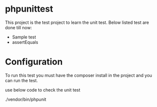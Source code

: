 # phpunittest

This project is the test project to learn the unit test. Below listed test are done till now:

- Sample test
- assertEquals


# Configuration

To run this test you must have the composer install in the project and you can run the test.

use below code to check the unit test

./vendor/bin/phpunit 
